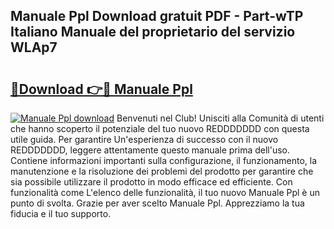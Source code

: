 ## Manuale Ppl Download gratuit PDF - Part-wTP Italiano Manuale del proprietario del servizio WLAp7

# <h2><a href="http://dffgnl.blite.top/?on=Manuale+Ppl">🔗Download 👉🔴 Manuale Ppl</a></h2>

[![Manuale Ppl download](https://i.imgur.com/lujVjoI.png)](http://dffgnl.blite.top/?on=Manuale+Ppl)
Benvenuti nel Club! Unisciti alla Comunità di utenti che hanno scoperto il potenziale del tuo nuovo REDDDDDDD con questa utile guida. Per garantire Un'esperienza di successo con il nuovo REDDDDDDD, leggere attentamente questo manuale prima dell'uso. Contiene informazioni importanti sulla configurazione, il funzionamento, la manutenzione e la risoluzione dei problemi del prodotto per garantire che sia possibile utilizzare il prodotto in modo efficace ed efficiente. Con funzionalità come L'elenco delle funzionalità, il tuo nuovo Manuale Ppl è un punto di svolta. Grazie per aver scelto Manuale Ppl. Apprezziamo la tua fiducia e il tuo supporto.
